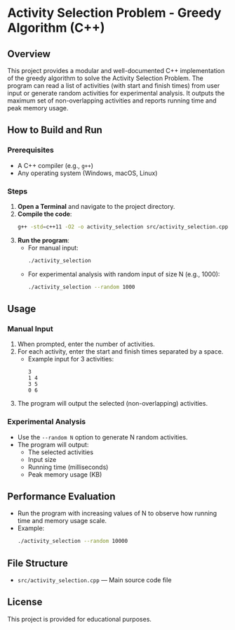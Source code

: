 # Activity Selection Problem - Greedy Algorithm (C++)

## Overview
This project provides a modular and well-documented C++ implementation of the greedy algorithm to solve the Activity Selection Problem. The program can read a list of activities (with start and finish times) from user input or generate random activities for experimental analysis. It outputs the maximum set of non-overlapping activities and reports running time and peak memory usage.

## How to Build and Run

### Prerequisites
- A C++ compiler (e.g., `g++`)
- Any operating system (Windows, macOS, Linux)

### Steps
1. **Open a Terminal** and navigate to the project directory.
2. **Compile the code**:
   ```sh
   g++ -std=c++11 -O2 -o activity_selection src/activity_selection.cpp
   ```
3. **Run the program**:
   - For manual input:
     ```sh
     ./activity_selection
     ```
   - For experimental analysis with random input of size N (e.g., 1000):
     ```sh
     ./activity_selection --random 1000
     ```

## Usage

### Manual Input
1. When prompted, enter the number of activities.
2. For each activity, enter the start and finish times separated by a space.
   - Example input for 3 activities:
     ```
     3
     1 4
     3 5
     0 6
     ```
3. The program will output the selected (non-overlapping) activities.

### Experimental Analysis
- Use the `--random N` option to generate N random activities.
- The program will output:
  - The selected activities
  - Input size
  - Running time (milliseconds)
  - Peak memory usage (KB)

## Performance Evaluation
- Run the program with increasing values of N to observe how running time and memory usage scale.
- Example:
  ```sh
  ./activity_selection --random 10000
  ```

## File Structure
- `src/activity_selection.cpp` — Main source code file

## License
This project is provided for educational purposes.
